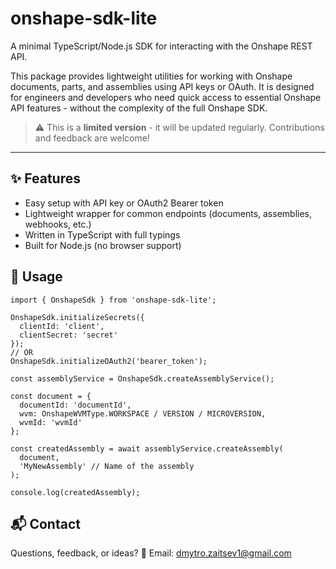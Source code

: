 # onshape-sdk-lite

A minimal TypeScript/Node.js SDK for interacting with the Onshape REST API.

This package provides lightweight utilities for working with Onshape documents, parts, and assemblies using API keys or OAuth. It is designed for engineers and developers who need quick access to essential Onshape API features - without the complexity of the full Onshape SDK.

> ⚠️ This is a **limited version** - it will be updated regularly. Contributions and feedback are welcome!

---

## ✨ Features

- Easy setup with API key or OAuth2 Bearer token
- Lightweight wrapper for common endpoints (documents, assemblies, webhooks, etc.)
- Written in TypeScript with full typings
- Built for Node.js (no browser support)



## 🔧 Usage

```
import { OnshapeSdk } from 'onshape-sdk-lite';

OnshapeSdk.initializeSecrets({
  clientId: 'client', 
  clientSecret: 'secret'
});
// OR
OnshapeSdk.initializeOAuth2('bearer_token');

const assemblyService = OnshapeSdk.createAssemblyService();

const document = {
  documentId: 'documentId',
  wvm: OnshapeWVMType.WORKSPACE / VERSION / MICROVERSION,
  wvmId: 'wvmId'
};

const createdAssembly = await assemblyService.createAssembly(
  document,
  'MyNewAssembly' // Name of the assembly
);

console.log(createdAssembly);
```


## 📬 Contact

Questions, feedback, or ideas? 📧 Email: dmytro.zaitsev1@gmail.com